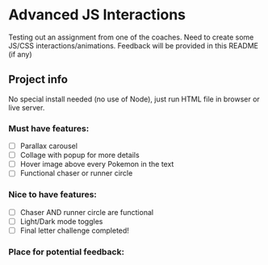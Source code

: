 # Advanced JS Interactions
Testing out an assignment from one of the coaches. 
Need to create some JS/CSS interactions/animations.
Feedback will be provided in this README (if any)

## Project info
No special install needed (no use of Node), just run HTML file in browser or live server.

### Must have features:
- [ ] Parallax carousel
- [ ] Collage with popup for more details
- [ ] Hover image above every Pokemon in the text
- [ ] Functional chaser or runner circle

### Nice to have features:
- [ ] Chaser AND runner circle are functional
- [ ] Light/Dark mode toggles
- [ ] Final letter challenge completed!

### Place for potential feedback: